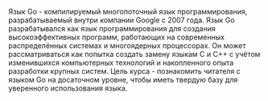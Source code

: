 Язык Go - компилируемый многопоточный язык программирования, разрабатываемый внутри компании Google с 2007 года.
Язык Go разрабатывался как язык программирования для создания высокоэффективных программ, работающих на современных распределённых системах и многоядерных процессорах. Он может рассматриваться как попытка создать замену языкам C и C++ с учётом изменившихся компьютерных технологий и накопленного опыта разработки крупных систем.
Цель курса - познакомить читателя с языком Go на досаточном уровне, чтобы иметь твердую базу для уверенного использования языка.
